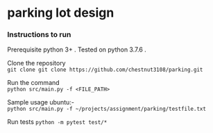 # parking lot design

 


### Instructions to run 

Prerequisite python 3+ . Tested on python 3.7.6 .

Clone the repository  
`git clone git clone https://github.com/chestnut3108/parking.git`

Run the command  
`python src/main.py -f <FILE_PATH>` 

Sample usage ubuntu:-   
`python src/main.py -f ~/projects/assignment/parking/testfile.txt`

Run tests 
`python -m pytest test/*`
